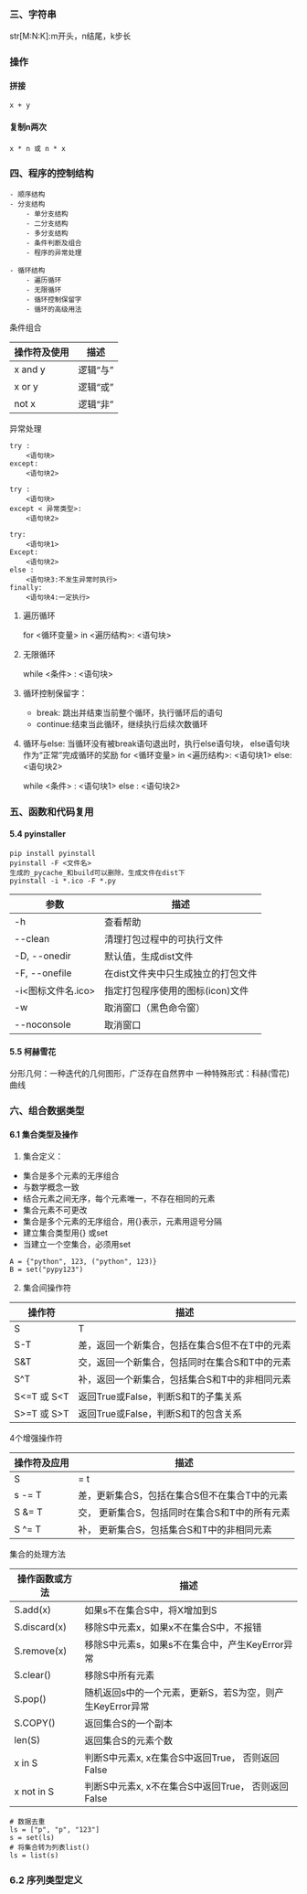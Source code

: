 ### 三、字符串
str[M:N:K]:m开头，n结尾，k步长
### 操作

####    拼接   
    x + y
####    复制n两次
    x * n 或 n * x
    
### 四、程序的控制结构
    - 顺序结构
    - 分支结构
        - 单分支结构
        - 二分支结构
        - 多分支结构
        - 条件判断及组合
        - 程序的异常处理
        
    - 循环结构
        - 遍历循环
        - 无限循环
        - 循环控制保留字
        - 循环的高级用法
    
条件组合

操作符及使用 | 描述
 ---- | ----
x and y | 逻辑“与”
x or y | 逻辑“或”
not x | 逻辑“非”

异常处理

    try : 
        <语句块>
    except:
        <语句块2>
    
    try : 
        <语句块>
    except < 异常类型>:
        <语句块2>
        
    try: 
        <语句块1>
    Except:
        <语句块2>
    else :
        <语句块3:不发生异常时执行>
    finally:
        <语句块4:一定执行>
    
1. 遍历循环

    for <循环变量> in <遍历结构>:
        <语句块>

2. 无限循环     
    
    while <条件> :
        <语句块>     

3. 循环控制保留字：
    - break: 跳出并结束当前整个循环，执行循环后的语句
    - continue:结束当此循环，继续执行后续次数循环

4. 循环与else:
    当循环没有被break语句退出时，执行else语句块，
    else语句块作为“正常”完成循环的奖励
    for <循环变量> in <遍历结构>:
        <语句块1>
    else:
        <语句块2>
        
    while <条件> :
        <语句块1>
    else :
        <语句块2>
 
### 五、函数和代码复用

#### 5.4 pyinstaller

    pip install pyinstall
    pyinstall -F <文件名>
    生成的_pycache_和build可以删除，生成文件在dist下
    pyinstall -i *.ico -F *.py
    
参数 | 描述
--- | ---
-h | 查看帮助
--clean | 清理打包过程中的可执行文件
-D, --onedir | 默认值，生成dist文件
-F, --onefile | 在dist文件夹中只生成独立的打包文件
-i<图标文件名.ico> | 指定打包程序使用的图标(icon)文件
-w | 取消窗口（黑色命令窗）
--noconsole | 取消窗口
 
 
 #### 5.5 柯赫雪花
 分形几何：一种迭代的几何图形，广泛存在自然界中
 一种特殊形式：科赫(雪花)曲线
 
 
 ### 六、组合数据类型
 #### 6.1 集合类型及操作
   1. 集合定义：
   - 集合是多个元素的无序组合
   - 与数学概念一致
   - 结合元素之间无序，每个元素唯一，不存在相同的元素
   - 集合元素不可更改
   - 集合是多个元素的无序组合，用{}表示，元素用逗号分隔
   - 建立集合类型用{} 或set
   - 当建立一个空集合，必须用set

    A = {"python", 123, ("python", 123)}
    B = set("pypy123")
    
    
2. 集合间操作符
  
操作符 | 描述
--- | ---
S|T | 并，返回一个新集合，包括在集合S和T中的所有元素
S-T | 差，返回一个新集合，包括在集合S但不在T中的元素
S&T | 交，返回一个新集合，包括同时在集合S和T中的元素
S^T | 补，返回一个新集合，包括集合S和T中的非相同元素
S<=T 或 S<T | 返回True或False，判断S和T的子集关系
S>=T 或 S>T | 返回True或False，判断S和T的包含关系
  
  4个增强操作符
 
 操作符及应用 | 描述
 --- | ---
 S |= t | 并，更新集合S，包括在集合S和T中的所有元素
 s -= T | 差，更新集合S，包括在集合S但不在集合T中的元素
 S &= T | 交， 更新集合S，包括同时在集合S和T中的所有元素
 S ^= T | 补， 更新集合S，包括集合S和T中的非相同元素
 
 集合的处理方法
 
 操作函数或方法 | 描述
 --- | ---
 S.add(x) | 如果s不在集合S中，将X增加到S
 S.discard(x) | 移除S中元素x，如果x不在集合S中，不报错
 S.remove(x) | 移除S中元素s，如果s不在集合中，产生KeyError异常
 S.clear() | 移除S中所有元素
 S.pop() | 随机返回s中的一个元素，更新S，若S为空，则产生KeyError异常
 S.COPY() | 返回集合S的一个副本
 len(S) | 返回集合S的元素个数
 x in S | 判断S中元素x, x在集合S中返回True， 否则返回False
 x not in S | 判断S中元素x, x不在集合S中返回True， 否则返回False
 
    # 数据去重
    ls = ["p", "p", "123"]
    s = set(ls)
    # 将集合转为列表list()
    ls = list(s)
 
 
 
 ### 6.2 序列类型定义
 
 
 
 
 
 
 
 
 
 
 
 
 
 
 
 
 
 
 
 
 
 
 
 
    